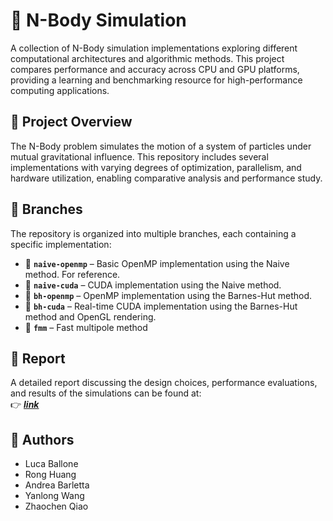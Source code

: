 # 🌌 N-Body Simulation

A collection of N-Body simulation implementations exploring different computational architectures and algorithmic methods. This project compares performance and accuracy across CPU and GPU platforms, providing a learning and benchmarking resource for high-performance computing applications.

## 🧠 Project Overview

The N-Body problem simulates the motion of a system of particles under mutual gravitational influence. This repository includes several implementations with varying degrees of optimization, parallelism, and hardware utilization, enabling comparative analysis and performance study.

## 🌿 Branches

The repository is organized into multiple branches, each containing a specific implementation:

- 🧮 **`naive-openmp`** – Basic OpenMP implementation using the Naive method. For reference.
- 🚀 **`naive-cuda`** – CUDA implementation using the Naive method.
- 🧮 **`bh-openmp`** – OpenMP implementation using the Barnes-Hut method.
- 🚀 **`bh-cuda`** – Real-time CUDA implementation using the Barnes-Hut method and OpenGL rendering.
- 🧮 **`fmm`** – Fast multipole method


## 📄 Report

A detailed report discussing the design choices, performance evaluations, and results of the simulations can be found at:  
👉 **[*link*](AMSC_Project_Report___Group_6.pdf)**

## 👥 Authors

- Luca Ballone  
- Rong Huang  
- Andrea Barletta  
- Yanlong Wang  
- Zhaochen Qiao
